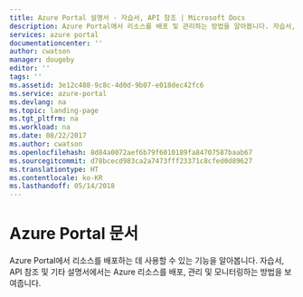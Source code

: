 ```yaml
---
title: Azure Portal 설명서 - 자습서, API 참조 | Microsoft Docs
description: Azure Portal에서 리소스를 배포 및 관리하는 방법을 알아봅니다. 자습서, API, 참조 및 기타 설명서입니다.
services: azure portal
documentationcenter: ''
author: cwatson
manager: dougeby
editor: ''
tags: ''
ms.assetid: 3e12c488-9c8c-4d0d-9b07-e018dec42fc6
ms.service: azure-portal
ms.devlang: na
ms.topic: landing-page
ms.tgt_pltfrm: na
ms.workload: na
ms.date: 08/22/2017
ms.author: cwatson
ms.openlocfilehash: 8d84a0072aef6b79f6010189fa84707587baab67
ms.sourcegitcommit: d78bcecd983ca2a7473fff23371c8cfed0d89627
ms.translationtype: HT
ms.contentlocale: ko-KR
ms.lasthandoff: 05/14/2018
---
```

# <a name="azure-portal-documentation"></a>Azure Portal 문서
Azure Portal에서 리소스를 배포하는 데 사용할 수 있는 기능을 알아봅니다. 자습서, API 참조 및 기타 설명서에서는 Azure 리소스를 배포, 관리 및 모니터링하는 방법을 보여줍니다.
